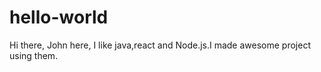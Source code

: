 # hello-world
Hi there,
John here,
I like java,react and Node.js.I made awesome project using them.
